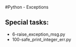 #Python - Exceptions

## Special tasks:
   - 6-raise_exception_msg.py
   - 100-safe_print_integer_err.py
